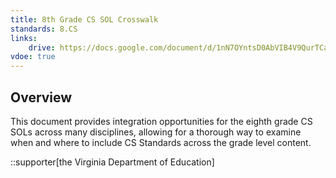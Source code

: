 ```yaml
---
title: 8th Grade CS SOL Crosswalk
standards: 8.CS
links:
    drive: https://docs.google.com/document/d/1nN7OYntsD0AbVIB4V9QurTCaaQWaJQsa7eXrAM_1B9c/edit?usp=drive_link
vdoe: true
---
```


## Overview
This document provides integration opportunities for the eighth grade CS SOLs across many disciplines, allowing for a thorough way to examine when and where to include CS Standards across the grade level content.

::supporter[the Virginia Department of Education]